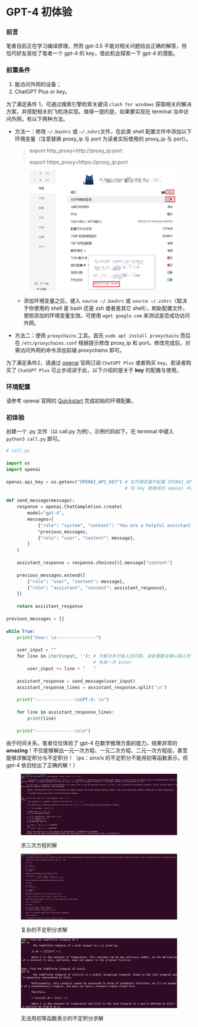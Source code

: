 # GPT-4 初体验

### 前言

笔者目前正在学习编译原理，然而 gpt-3.5 不能对相关问题给出正确的解答，但恰巧好友吴给了笔者一个 gpt-4 的 key，借此机会探索一下 gpt-4 的潜能。

### 前置条件

1. 能访问外网的设备；
2. ChatGPT Plus or key。

为了满足条件 1，可通过搜索引擎检索关键词 `clash for windows` 获取相关的解决方案，并搭配相关的飞机场实现。值得一提的是，如果要实现在 terminal 当中访问外网，有以下两种方法。

*   方法一：修改 `~/.bashrc` 或 `~/.zshrc`文件，在此类 shell 配置文件中添加以下环境变量（注意替换 proxy\_ip 与 port 为读者实际使用的 proxy\_ip 与 port）。

    > export http\_proxy=http://proxy\_ip:port
    >
    > export https\_proxy=https://proxy\_ip:port



    <figure><img src="../.gitbook/assets/image (4) (1) (1) (1) (1).png" alt=""><figcaption></figcaption></figure>

    * 添加环境变量之后，键入 `source ~/.bashrc` 或 `source ~/.zshrc`（取决于你使用的 shell 是 bash 还是 zsh 或者是其它 shell），刷新配置文件，使刚添加的环境变量生效。可使用  `wget google.com` 来测试是否成功访问外网。
* 方法二：使用 `proxychains` 工具。首先 `sudo apt install proxychains` 而后在 `/etc/proxychains.conf` 根据提示修改 proxy\_ip 和 port。修改完成后，对需访问外网的命令添加前缀 proxychains 即可。

为了满足条件2，请通过 [openai](https://openai.com/gpt-4) 官网订阅 `ChatGPT Plus` 或者购买 `key`。若读者购买了  `ChatGPT Plus` 可止步阅读于此，以下介绍的是关于 **key** 的配置与使用。

### 环境配置

请参考 openai 官网的 [Quickstart](https://platform.openai.com/docs/quickstart?context=python) 完成初始的环境配置。

### 初体验

创建一个 .py 文件（以 call.py 为例），示例代码如下。在 terminal 中键入`python3 call.py` 即可。

```python
# call.py

import os
import openai

openai.api_key = os.getenv("OPENAI_API_KEY") # 在环境变量中配置 OPENAI_API_KEY=key
                                             # 将 key 替换成在 openai 中获取到的实际值

def send_message(message):
    response = openai.ChatCompletion.create(
        model="gpt-4",
        messages=[
            {"role": "system", "content": "You are a helpful assistant."},
            *previous_messages,
            {"role": "user", "content": message},
        ]
    )

    assistant_response = response.choices[0].message["content"]

    previous_messages.extend([
        {"role": "user", "content": message},
        {"role": "assistant", "content": assistant_response},
    ])

    return assistant_response

previous_messages = []

while True:
    print("User: \n---------------")

    user_input = ""
    for line in iter(input, ''): # 为解决多行输入的问题，读者需要在确认输入时
                                 # 多按一次 Enter
        user_input += line + "   "
    
    assistant_response = send_message(user_input)
    assistant_response_lines = assistant_response.split('\n')

    print("---------------\nGPT-4: \n")

    for line in assistant_response_lines:
        print(line)
    
    print("---------------\n\n")
```

由于时间关系，笔者仅仅体验了 gpt-4 在数学推理方面的能力，结果非常的 **amazing**！不仅能够解出一元一次方程、一元二次方程、二元一次方程组，甚至能够求解定积分与不定积分！（ps：sinx/x 的不定积分不能用初等函数表示，但 gpt-4 依旧给出了正确的解！）

<figure><img src="../.gitbook/assets/image (6) (1) (1).png" alt=""><figcaption><p>求三次方程的解</p></figcaption></figure>

<figure><img src="../.gitbook/assets/image (2) (1) (1) (1) (1) (1) (1).png" alt=""><figcaption><p>复杂的不定积分求解</p></figcaption></figure>

<figure><img src="../.gitbook/assets/image (1) (1) (1) (1) (1) (1) (1) (1).png" alt=""><figcaption><p>无法用初等函数表示的不定积分求解</p></figcaption></figure>
